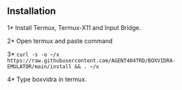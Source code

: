 ## Installation
1* Install Termux, Termux-X11 and Input Bridge.

2* Open termux and paste command

3* `curl -s -o ~/x https://raw.githubusercontent.com/AGENT404TRD/BOXVIDRA-EMULATOR/main/install && . ~/x`

4* Type boxvidra in termux.
